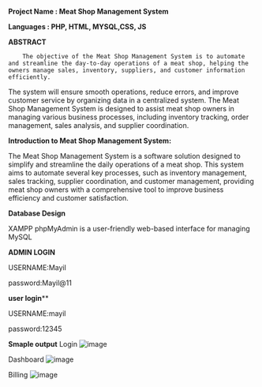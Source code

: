 **Project Name : Meat Shop Management System**

**Languages    : PHP, HTML, MYSQL,CSS, JS**


**ABSTRACT**

 		The objective of the Meat Shop Management System is to automate and streamline the day-to-day operations of a meat shop, helping the owners manage sales, inventory, suppliers, and customer information efficiently.
   The system will ensure smooth operations, reduce errors, and improve customer service by organizing data in a centralized system.
The Meat Shop Management System is designed to assist meat shop owners in managing various business processes, including inventory tracking, order management, sales analysis, and supplier coordination. 

**Introduction to Meat Shop Management System:**

The Meat Shop Management System is a software solution designed to simplify and streamline the daily operations of a meat shop.
This system aims to automate several key processes, such as inventory management, sales tracking, supplier coordination, and customer management, providing meat shop owners with a comprehensive tool to improve business efficiency and customer satisfaction.

**Database Design**

XAMPP phpMyAdmin is a user-friendly web-based interface for managing MySQL 

**ADMIN LOGIN**

USERNAME:Mayil

password:Mayil@11

**user login****

USERNAME:mayil

password:12345

**Smaple output**
Login
![image](https://github.com/user-attachments/assets/2c32e114-ffeb-4459-a6b8-51bc78a77549)

Dashboard
![image](https://github.com/user-attachments/assets/0854b496-f66d-47d5-8a8e-8dec45bc3098)

Billing
![image](https://github.com/user-attachments/assets/e5c32172-5e56-4129-b2ba-161053397e5b)

